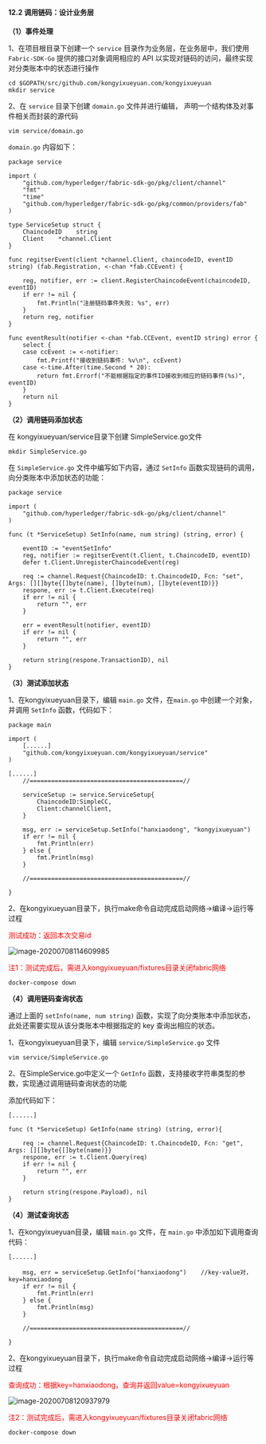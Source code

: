 #### 12.2 调用链码：设计业务层

**（1）事件处理**

1、在项目根目录下创建一个 `service` 目录作为业务层，在业务层中，我们使用 `Fabric-SDK-Go` 提供的接口对象调用相应的 API 以实现对链码的访问，最终实现对分类账本中的状态进行操作

```
cd $GOPATH/src/github.com/kongyixueyuan.com/kongyixueyuan
mkdir service
```

2、在 `service` 目录下创建 `domain.go` 文件并进行编辑， 声明一个结构体及对事件相关而封装的源代码

```
vim service/domain.go
```

`domain.go` 内容如下：

```
package service

import (
    "github.com/hyperledger/fabric-sdk-go/pkg/client/channel"
    "fmt"
    "time"
    "github.com/hyperledger/fabric-sdk-go/pkg/common/providers/fab"
)

type ServiceSetup struct {
    ChaincodeID    string
    Client    *channel.Client
}

func regitserEvent(client *channel.Client, chaincodeID, eventID string) (fab.Registration, <-chan *fab.CCEvent) {

    reg, notifier, err := client.RegisterChaincodeEvent(chaincodeID, eventID)
    if err != nil {
        fmt.Println("注册链码事件失败: %s", err)
    }
    return reg, notifier
}

func eventResult(notifier <-chan *fab.CCEvent, eventID string) error {
    select {
    case ccEvent := <-notifier:
        fmt.Printf("接收到链码事件: %v\n", ccEvent)
    case <-time.After(time.Second * 20):
        return fmt.Errorf("不能根据指定的事件ID接收到相应的链码事件(%s)", eventID)
    }
    return nil
}
```



**（2）调用链码添加状态**

在 kongyixueyuan/service目录下创建 SimpleService.go文件

```
mkdir SimpleService.go
```

在 `SimpleService.go` 文件中编写如下内容，通过 `SetInfo` 函数实现链码的调用，向分类账本中添加状态的功能：

```
package service

import (
    "github.com/hyperledger/fabric-sdk-go/pkg/client/channel"
)

func (t *ServiceSetup) SetInfo(name, num string) (string, error) {

    eventID := "eventSetInfo"
    reg, notifier := regitserEvent(t.Client, t.ChaincodeID, eventID)
    defer t.Client.UnregisterChaincodeEvent(reg)

    req := channel.Request{ChaincodeID: t.ChaincodeID, Fcn: "set", Args: [][]byte{[]byte(name), []byte(num), []byte(eventID)}}
    respone, err := t.Client.Execute(req)
    if err != nil {
        return "", err
    }

    err = eventResult(notifier, eventID)
    if err != nil {
        return "", err
    }

    return string(respone.TransactionID), nil
}
```



**（3）测试添加状态**

1、在kongyixueyuan目录下，编辑 `main.go` 文件，在`main.go` 中创建一个对象，并调用 `SetInfo` 函数，代码如下：

```
package main

import (
    [......]
    "github.com/kongyixueyuan.com/kongyixueyuan/service"
)

[......]
    //===========================================//

    serviceSetup := service.ServiceSetup{
        ChaincodeID:SimpleCC,
        Client:channelClient,
    }

    msg, err := serviceSetup.SetInfo("hanxiaodong", "kongyixueyuan")
    if err != nil {
        fmt.Println(err)
    } else {
        fmt.Println(msg)
    }

    //===========================================//

}
```

2、在kongyixueyuan目录下，执行make命令自动完成启动网络→编译→运行等过程

<font color=red>测试成功：返回本次交易id</font>

![image-20200708114609985](https://tva1.sinaimg.cn/large/007S8ZIlly1ggqr0sv50hj31k20s8gwv.jpg)

<font color=red>注1：测试完成后，需进入kongyixueyuan/fixtures目录关闭fabric网络</font>

```
docker-compose down
```



**（4）调用链码查询状态**

通过上面的 `setInfo(name, num string)` 函数，实现了向分类账本中添加状态，此处还需要实现从该分类账本中根据指定的 key 查询出相应的状态。

1、在kongyixueyuan目录下，编辑 `service/SimpleService.go` 文件

```
vim service/SimpleService.go
```

2、在SimpleService.go中定义一个 `GetInfo` 函数，支持接收字符串类型的参数，实现通过调用链码查询状态的功能

添加代码如下：

```
[......]

func (t *ServiceSetup) GetInfo(name string) (string, error){

    req := channel.Request{ChaincodeID: t.ChaincodeID, Fcn: "get", Args: [][]byte{[]byte(name)}}
    respone, err := t.Client.Query(req)
    if err != nil {
        return "", err
    }

    return string(respone.Payload), nil
}
```



**（4）测试查询状态**

1、在kongyixueyuan目录，编辑 `main.go` 文件，在 `main.go` 中添加如下调用查询代码：

```
[......]

    msg, err = serviceSetup.GetInfo("hanxiaodong")    //key-value对，key=hanxiaodong
    if err != nil {
        fmt.Println(err)
    } else {
        fmt.Println(msg)
    }

    //===========================================//

}
```

2、在kongyixueyuan目录下，执行make命令自动完成启动网络→编译→运行等过程

<font color=red>查询成功：根据key=hanxiaodong，查询并返回value=kongyixueyuan</font>

![image-20200708120937979](https://tva1.sinaimg.cn/large/007S8ZIlly1ggqr0tttdsj31j60sgwpv.jpg)

<font color=red>注2：测试完成后，需进入kongyixueyuan/fixtures目录关闭fabric网络</font>

```
docker-compose down
```

